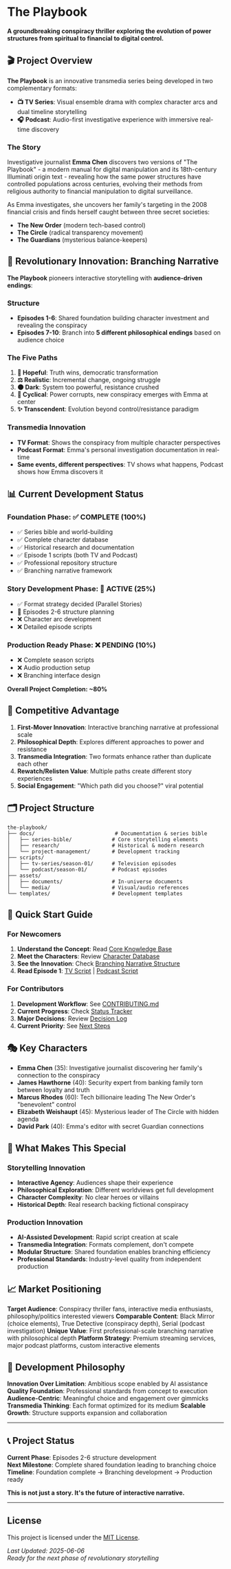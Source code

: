 # The Playbook

**A groundbreaking conspiracy thriller exploring the evolution of power structures from spiritual to financial to digital control.**

## 🎬 Project Overview

**The Playbook** is an innovative transmedia series being developed in two complementary formats:

- **📺 TV Series**: Visual ensemble drama with complex character arcs and dual timeline storytelling
- **🎧 Podcast**: Audio-first investigative experience with immersive real-time discovery

### The Story

Investigative journalist **Emma Chen** discovers two versions of "The Playbook" - a modern manual for digital manipulation and its 18th-century Illuminati origin text - revealing how the same power structures have controlled populations across centuries, evolving their methods from religious authority to financial manipulation to digital surveillance.

As Emma investigates, she uncovers her family's targeting in the 2008 financial crisis and finds herself caught between three secret societies:
- **The New Order** (modern tech-based control)
- **The Circle** (radical transparency movement) 
- **The Guardians** (mysterious balance-keepers)

## 🚀 Revolutionary Innovation: Branching Narrative

**The Playbook** pioneers interactive storytelling with **audience-driven endings**:

### Structure
- **Episodes 1-6**: Shared foundation building character investment and revealing the conspiracy
- **Episodes 7-10**: Branch into **5 different philosophical endings** based on audience choice

### The Five Paths
1. **🌅 Hopeful**: Truth wins, democratic transformation
2. **⚖️ Realistic**: Incremental change, ongoing struggle
3. **🌑 Dark**: System too powerful, resistance crushed
4. **🔄 Cyclical**: Power corrupts, new conspiracy emerges with Emma at center
5. **✨ Transcendent**: Evolution beyond control/resistance paradigm

### Transmedia Innovation
- **TV Format**: Shows the conspiracy from multiple character perspectives
- **Podcast Format**: Emma's personal investigation documentation in real-time
- **Same events, different perspectives**: TV shows what happens, Podcast shows how Emma discovers it

## 📊 Current Development Status

### Foundation Phase: ✅ **COMPLETE** (100%)
- ✅ Series bible and world-building
- ✅ Complete character database  
- ✅ Historical research and documentation
- ✅ Episode 1 scripts (both TV and Podcast)
- ✅ Professional repository structure
- ✅ Branching narrative framework

### Story Development Phase: 🔄 **ACTIVE** (25%)
- ✅ Format strategy decided (Parallel Stories)
- 🔄 Episodes 2-6 structure planning
- ❌ Character arc development
- ❌ Detailed episode scripts

### Production Ready Phase: ❌ **PENDING** (10%)
- ❌ Complete season scripts
- ❌ Audio production setup
- ❌ Branching interface design

**Overall Project Completion: ~80%**

## 🎯 Competitive Advantage

1. **First-Mover Innovation**: Interactive branching narrative at professional scale
2. **Philosophical Depth**: Explores different approaches to power and resistance
3. **Transmedia Integration**: Two formats enhance rather than duplicate each other
4. **Rewatch/Relisten Value**: Multiple paths create different story experiences
5. **Social Engagement**: "Which path did you choose?" viral potential

## 🗂️ Project Structure

```
the-playbook/
├── docs/                          # Documentation & series bible
│   ├── series-bible/             # Core storytelling elements
│   ├── research/                 # Historical & modern research
│   └── project-management/       # Development tracking
├── scripts/
│   ├── tv-series/season-01/      # Television episodes
│   └── podcast/season-01/        # Podcast episodes  
├── assets/
│   ├── documents/                # In-universe documents
│   └── media/                    # Visual/audio references
└── templates/                    # Development templates
```

## 🚀 Quick Start Guide

### For Newcomers
1. **Understand the Concept**: Read [Core Knowledge Base](docs/series-bible/01-core-knowledge-base.md)
2. **Meet the Characters**: Review [Character Database](docs/series-bible/02-character-database.md)
3. **See the Innovation**: Check [Branching Narrative Structure](docs/series-bible/04-branching-narrative-structure.md)
4. **Read Episode 1**: [TV Script](scripts/tv-series/season-01/episodes/S01E01-discovery.md) | [Podcast Script](scripts/podcast/season-01/episodes/S01E01-discovery.md)

### For Contributors
1. **Development Workflow**: See [CONTRIBUTING.md](CONTRIBUTING.md)
2. **Current Progress**: Check [Status Tracker](docs/project-management/status-tracker.md)
3. **Major Decisions**: Review [Decision Log](DECISION-LOG.md)
4. **Current Priority**: See [Next Steps](NEXT-STEPS.md)

## 🎭 Key Characters

- **Emma Chen** (35): Investigative journalist discovering her family's connection to the conspiracy
- **James Hawthorne** (40): Security expert from banking family torn between loyalty and truth
- **Marcus Rhodes** (60): Tech billionaire leading The New Order's "benevolent" control
- **Elizabeth Weishaupt** (45): Mysterious leader of The Circle with hidden agenda
- **David Park** (40): Emma's editor with secret Guardian connections

## 🌟 What Makes This Special

### Storytelling Innovation
- **Interactive Agency**: Audiences shape their experience
- **Philosophical Exploration**: Different worldviews get full development
- **Character Complexity**: No clear heroes or villains
- **Historical Depth**: Real research backing fictional conspiracy

### Production Innovation  
- **AI-Assisted Development**: Rapid script creation at scale
- **Transmedia Integration**: Formats complement, don't compete
- **Modular Structure**: Shared foundation enables branching efficiency
- **Professional Standards**: Industry-level quality from independent production

## 📈 Market Positioning

**Target Audience**: Conspiracy thriller fans, interactive media enthusiasts, philosophy/politics interested viewers
**Comparable Content**: Black Mirror (choice elements), True Detective (conspiracy depth), Serial (podcast investigation)
**Unique Value**: First professional-scale branching narrative with philosophical depth
**Platform Strategy**: Premium streaming services, major podcast platforms, custom interactive elements

## 🤝 Development Philosophy

**Innovation Over Limitation**: Ambitious scope enabled by AI assistance
**Quality Foundation**: Professional standards from concept to execution  
**Audience-Centric**: Meaningful choice and engagement over gimmicks
**Transmedia Thinking**: Each format optimized for its medium
**Scalable Growth**: Structure supports expansion and collaboration

---

## 📞 Project Status

**Current Phase**: Episodes 2-6 structure development  
**Next Milestone**: Complete shared foundation leading to branching choice  
**Timeline**: Foundation complete → Branching development → Production ready  

**This is not just a story. It's the future of interactive narrative.**

---
## License

This project is licensed under the [MIT License](LICENSE).


*Last Updated: 2025-06-06*  
*Ready for the next phase of revolutionary storytelling*